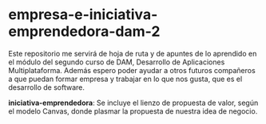 # empresa-e-iniciativa-emprendedora-dam-2
Este repositorio me servirá de hoja de ruta y de apuntes de lo aprendido en el módulo del segundo curso de DAM, Desarrollo de Aplicaciones Multiplataforma. Además espero poder ayudar a otros futuros compañeros a que puedan formar empresa y trabajar en lo que nos gusta, que es el desarrollo de software.

**iniciativa-emprendedora**: Se incluye el lienzo de propuesta de valor, según el modelo Canvas, donde plasmar la propuesta de nuestra idea de negocio.
